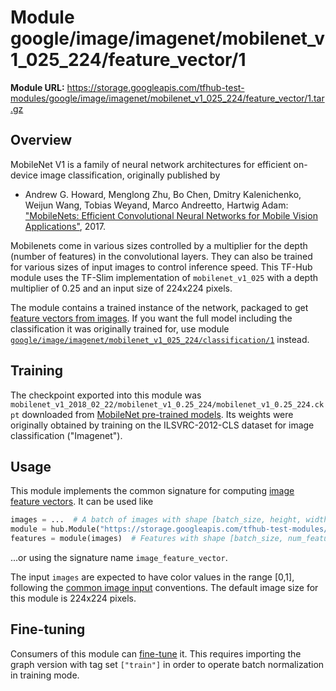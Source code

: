 # Module google/image/imagenet/mobilenet_v1_025_224/feature_vector/1

**Module URL:** https://storage.googleapis.com/tfhub-test-modules/google/image/imagenet/mobilenet_v1_025_224/feature_vector/1.tar.gz

## Overview

MobileNet V1 is a family of neural network architectures for efficient
on-device  image classification, originally published by

  * Andrew G. Howard, Menglong Zhu, Bo Chen, Dmitry Kalenichenko, Weijun Wang,
    Tobias Weyand, Marco Andreetto, Hartwig Adam:
    ["MobileNets: Efficient Convolutional Neural Networks for
    Mobile Vision Applications"](https://arxiv.org/abs/1704.04861), 2017.

Mobilenets come in various sizes controlled by a multiplier for the
depth (number of features) in the convolutional layers. They can also be
trained for various sizes of input images to control inference speed.
This TF-Hub module uses the TF-Slim implementation of
`mobilenet_v1_025`
with a depth multiplier of 0.25 and an input size of
224x224 pixels.

The module contains a trained instance of the network, packaged to get
[feature vectors from images](https://github.com/tensorflow/hub/blob/master/docs/common_signatures/images.md#image-feature-vector).
If you want the full model including the classification it was originally
trained for, use module
[`google/image/imagenet/mobilenet_v1_025_224/classification/1`](../classification/1.md)
instead.


## Training

The checkpoint exported into this module was `mobilenet_v1_2018_02_22/mobilenet_v1_0.25_224/mobilenet_v1_0.25_224.ckpt` downloaded
from
[MobileNet pre-trained models](https://github.com/tensorflow/models/blob/master/research/slim/nets/mobilenet_v1.md).
Its weights were originally obtained by training on the ILSVRC-2012-CLS
dataset for image classification ("Imagenet").

## Usage

This module implements the common signature for computing
[image feature vectors](https://github.com/tensorflow/hub/blob/master/docs/common_signatures/images.md#image-feature-vector).
It can be used like

```python
images = ...  # A batch of images with shape [batch_size, height, width, 3].
module = hub.Module("https://storage.googleapis.com/tfhub-test-modules/google/image/imagenet/mobilenet_v1_025_224/feature_vector/1.tar.gz")
features = module(images)  # Features with shape [batch_size, num_features].
```

...or using the signature name `image_feature_vector`.

The input `images` are expected to have color values in the range [0,1],
following the [common image input](https://github.com/tensorflow/hub/blob/master/docs/common_signatures/images.md#image-input)
conventions. The default image size for this module is
224x224 pixels.


## Fine-tuning

Consumers of this module can [fine-tune](https://github.com/tensorflow/hub/blob/master/README.md#fine-tuning) it.
This requires importing the graph version with tag set `["train"]`
in order to operate batch normalization in training mode.

